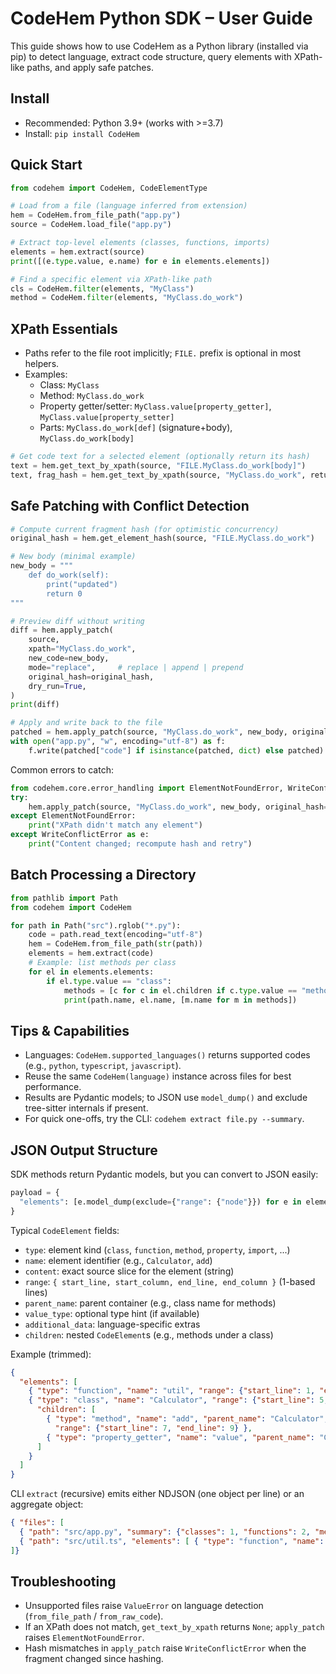 # CodeHem Python SDK – User Guide

This guide shows how to use CodeHem as a Python library (installed via pip) to detect language, extract code structure, query elements with XPath-like paths, and apply safe patches.

## Install
- Recommended: Python 3.9+ (works with >=3.7)
- Install: `pip install CodeHem`

## Quick Start
```python
from codehem import CodeHem, CodeElementType

# Load from a file (language inferred from extension)
hem = CodeHem.from_file_path("app.py")
source = CodeHem.load_file("app.py")

# Extract top-level elements (classes, functions, imports)
elements = hem.extract(source)
print([(e.type.value, e.name) for e in elements.elements])

# Find a specific element via XPath-like path
cls = CodeHem.filter(elements, "MyClass")
method = CodeHem.filter(elements, "MyClass.do_work")
```

## XPath Essentials
- Paths refer to the file root implicitly; `FILE.` prefix is optional in most helpers.
- Examples:
  - Class: `MyClass`
  - Method: `MyClass.do_work`
  - Property getter/setter: `MyClass.value[property_getter]`, `MyClass.value[property_setter]`
  - Parts: `MyClass.do_work[def]` (signature+body), `MyClass.do_work[body]`

```python
# Get code text for a selected element (optionally return its hash)
text = hem.get_text_by_xpath(source, "FILE.MyClass.do_work[body]")
text, frag_hash = hem.get_text_by_xpath(source, "MyClass.do_work", return_hash=True)
```

## Safe Patching with Conflict Detection
```python
# Compute current fragment hash (for optimistic concurrency)
original_hash = hem.get_element_hash(source, "FILE.MyClass.do_work")

# New body (minimal example)
new_body = """
    def do_work(self):
        print("updated")
        return 0
"""

# Preview diff without writing
diff = hem.apply_patch(
    source,
    xpath="MyClass.do_work",
    new_code=new_body,
    mode="replace",     # replace | append | prepend
    original_hash=original_hash,
    dry_run=True,
)
print(diff)

# Apply and write back to the file
patched = hem.apply_patch(source, "MyClass.do_work", new_body, original_hash=original_hash)
with open("app.py", "w", encoding="utf-8") as f:
    f.write(patched["code"] if isinstance(patched, dict) else patched)
```

Common errors to catch:
```python
from codehem.core.error_handling import ElementNotFoundError, WriteConflictError
try:
    hem.apply_patch(source, "MyClass.do_work", new_body, original_hash=original_hash)
except ElementNotFoundError:
    print("XPath didn't match any element")
except WriteConflictError as e:
    print("Content changed; recompute hash and retry")
```

## Batch Processing a Directory
```python
from pathlib import Path
from codehem import CodeHem

for path in Path("src").rglob("*.py"):
    code = path.read_text(encoding="utf-8")
    hem = CodeHem.from_file_path(str(path))
    elements = hem.extract(code)
    # Example: list methods per class
    for el in elements.elements:
        if el.type.value == "class":
            methods = [c for c in el.children if c.type.value == "method"]
            print(path.name, el.name, [m.name for m in methods])
```

## Tips & Capabilities
- Languages: `CodeHem.supported_languages()` returns supported codes (e.g., `python`, `typescript`, `javascript`).
- Reuse the same `CodeHem(language)` instance across files for best performance.
- Results are Pydantic models; to JSON use `model_dump()` and exclude tree-sitter internals if present.
- For quick one-offs, try the CLI: `codehem extract file.py --summary`.

## JSON Output Structure
SDK methods return Pydantic models, but you can convert to JSON easily:

```python
payload = {
  "elements": [e.model_dump(exclude={"range": {"node"}}) for e in elements.elements]
}
```

Typical `CodeElement` fields:
- `type`: element kind (`class`, `function`, `method`, `property`, `import`, ...)
- `name`: element identifier (e.g., `Calculator`, `add`)
- `content`: exact source slice for the element (string)
- `range`: `{ start_line, start_column, end_line, end_column }` (1-based lines)
- `parent_name`: parent container (e.g., class name for methods)
- `value_type`: optional type hint (if available)
- `additional_data`: language-specific extras
- `children`: nested `CodeElement`s (e.g., methods under a class)

Example (trimmed):
```json
{
  "elements": [
    { "type": "function", "name": "util", "range": {"start_line": 1, "end_line": 3} },
    { "type": "class", "name": "Calculator", "range": {"start_line": 5, "end_line": 20},
      "children": [
        { "type": "method", "name": "add", "parent_name": "Calculator",
          "range": {"start_line": 7, "end_line": 9} },
        { "type": "property_getter", "name": "value", "parent_name": "Calculator" }
      ]
    }
  ]
}
```

CLI `extract` (recursive) emits either NDJSON (one object per line) or an aggregate object:
```json
{ "files": [
  { "path": "src/app.py", "summary": {"classes": 1, "functions": 2, "methods": 3} },
  { "path": "src/util.ts", "elements": [ { "type": "function", "name": "fmt" } ] }
]}
```

## Troubleshooting
- Unsupported files raise `ValueError` on language detection (`from_file_path` / `from_raw_code`).
- If an XPath does not match, `get_text_by_xpath` returns `None`; `apply_patch` raises `ElementNotFoundError`.
- Hash mismatches in `apply_patch` raise `WriteConflictError` when the fragment changed since hashing.
